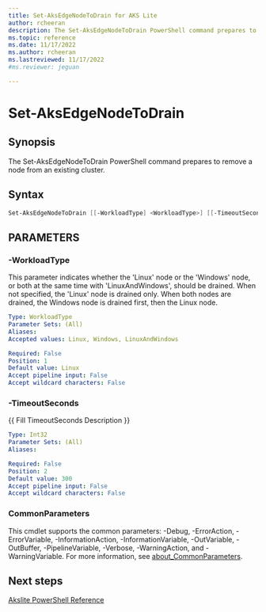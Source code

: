 ```yaml
---
title: Set-AksEdgeNodeToDrain for AKS Lite
author: rcheeran
description: The Set-AksEdgeNodeToDrain PowerShell command prepares to remove a  node  from an existing cluster.
ms.topic: reference
ms.date: 11/17/2022
ms.author: rcheeran 
ms.lastreviewed: 11/17/2022
#ms.reviewer: jeguan

---
```



# Set-AksEdgeNodeToDrain

## Synopsis

The Set-AksEdgeNodeToDrain PowerShell command prepares to remove a  node  from an existing cluster.

## Syntax

```powershell
Set-AksEdgeNodeToDrain [[-WorkloadType] <WorkloadType>] [[-TimeoutSeconds] <Int32>] [<CommonParameters>]
```

## PARAMETERS

### -WorkloadType
This parameter indicates whether the 'Linux' node or the 'Windows' node, or both at the same time with
'LinuxAndWindows', should be drained.
When not specified, the 'Linux' node is drained only.
When both nodes are drained, the Windows node is drained first, then the Linux node.

```yaml
Type: WorkloadType
Parameter Sets: (All)
Aliases:
Accepted values: Linux, Windows, LinuxAndWindows

Required: False
Position: 1
Default value: Linux
Accept pipeline input: False
Accept wildcard characters: False
```

### -TimeoutSeconds
{{ Fill TimeoutSeconds Description }}

```yaml
Type: Int32
Parameter Sets: (All)
Aliases:

Required: False
Position: 2
Default value: 300
Accept pipeline input: False
Accept wildcard characters: False
```

### CommonParameters
This cmdlet supports the common parameters: -Debug, -ErrorAction, -ErrorVariable, -InformationAction, -InformationVariable, -OutVariable, -OutBuffer, -PipelineVariable, -Verbose, -WarningAction, and -WarningVariable. For more information, see [about_CommonParameters](http://go.microsoft.com/fwlink/?LinkID=113216).


## Next steps

[Akslite PowerShell Reference](./index.md)
